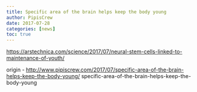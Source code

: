 ```yaml
---
title: Specific area of the brain helps keep the body young
author: PipisCrew
date: 2017-07-28
categories: [news]
toc: true
---
```


https://arstechnica.com/science/2017/07/neural-stem-cells-linked-to-maintenance-of-youth/

origin - http://www.pipiscrew.com/2017/07/specific-area-of-the-brain-helps-keep-the-body-young/ specific-area-of-the-brain-helps-keep-the-body-young